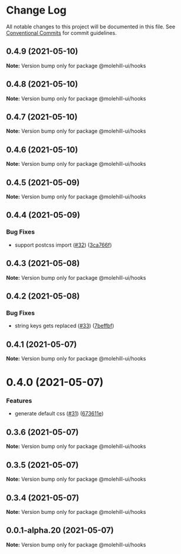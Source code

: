 # Change Log

All notable changes to this project will be documented in this file.
See [Conventional Commits](https://conventionalcommits.org) for commit guidelines.

## 0.4.9 (2021-05-10)

**Note:** Version bump only for package @molehill-ui/hooks





## 0.4.8 (2021-05-10)

**Note:** Version bump only for package @molehill-ui/hooks





## 0.4.7 (2021-05-10)

**Note:** Version bump only for package @molehill-ui/hooks





## 0.4.6 (2021-05-10)

**Note:** Version bump only for package @molehill-ui/hooks





## 0.4.5 (2021-05-09)

**Note:** Version bump only for package @molehill-ui/hooks





## 0.4.4 (2021-05-09)


### Bug Fixes

* support postcss import ([#32](https://github.com/molehill-ui/molehill-ui/issues/32)) ([3ca766f](https://github.com/molehill-ui/molehill-ui/commit/3ca766f8366036276790406b5c5766502c0e1834))





## 0.4.3 (2021-05-08)

**Note:** Version bump only for package @molehill-ui/hooks





## 0.4.2 (2021-05-08)


### Bug Fixes

* string keys gets replaced ([#33](https://github.com/molehill-ui/molehill-ui/issues/33)) ([7beffbf](https://github.com/molehill-ui/molehill-ui/commit/7beffbfdf74e6fc87088f5dba1035ad5ee0f6d1b))





## 0.4.1 (2021-05-07)

**Note:** Version bump only for package @molehill-ui/hooks





# 0.4.0 (2021-05-07)


### Features

* generate default css ([#31](https://github.com/molehill-ui/molehill-ui/issues/31)) ([673611e](https://github.com/molehill-ui/molehill-ui/commit/673611e32369f0c48f9b77c2f614f74eb6189a7c))





## 0.3.6 (2021-05-07)

**Note:** Version bump only for package @molehill-ui/hooks





## 0.3.5 (2021-05-07)

**Note:** Version bump only for package @molehill-ui/hooks





## 0.3.4 (2021-05-07)

**Note:** Version bump only for package @molehill-ui/hooks





## 0.0.1-alpha.20 (2021-05-07)

**Note:** Version bump only for package @molehill-ui/hooks
